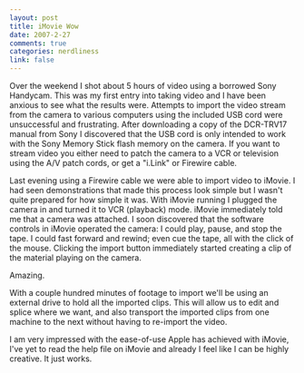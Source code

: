 ```yaml
--- 
layout: post
title: iMovie Wow
date: 2007-2-27
comments: true
categories: nerdliness
link: false
---
```

Over the weekend I shot about 5 hours of video using a borrowed Sony Handycam. This was my first entry into taking video and I have been anxious to see what the results were. Attempts to import the video stream from the camera to various computers using the included USB cord were unsuccessful and frustrating. After downloading a copy of the DCR-TRV17 manual from Sony I discovered that the USB cord is only intended to work with the Sony Memory Stick flash memory on the camera. If you want to stream video you either need to patch the camera to a VCR or television using the A/V patch cords, or get a "i.Link" or Firewire cable.

Last evening using a Firewire cable we were able to import video to iMovie. I had seen demonstrations that made this process look simple but I wasn't quite prepared for how simple it was. With iMovie running I plugged the camera in and turned it to VCR (playback) mode. iMovie immediately told me that a camera was attached. I soon discovered that the software controls in iMovie operated the camera: I could play, pause, and stop the tape. I could fast forward and rewind; even cue the tape, all with the click of the mouse. Clicking the import button immediately started creating a clip of the material playing on the camera.

Amazing.

With a couple hundred minutes of footage to import we'll be using an external drive to hold all the imported clips. This will allow us to edit and splice where we want, and also transport the imported clips from one machine to the next without having to re-import the video.

I am very impressed with the ease-of-use Apple has achieved with iMovie, I've yet to read the help file on iMovie and already I feel like I can be highly creative.  It just works.
